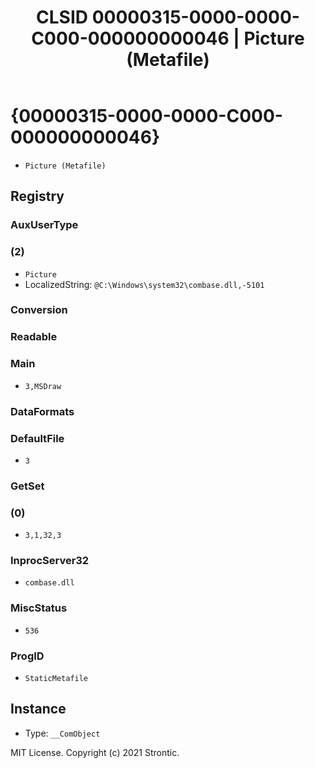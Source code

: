 ﻿---
title: "CLSID 00000315-0000-0000-C000-000000000046 | Picture (Metafile)"
excerpt: What is COM-Object CLSID 00000315-0000-0000-C000-000000000046?
---

# {00000315-0000-0000-C000-000000000046}

* `Picture (Metafile)`

## Registry


### AuxUserType


### (2)

* `Picture`
* LocalizedString: `@C:\Windows\system32\combase.dll,-5101`

### Conversion


### Readable


### Main

* `3,MSDraw`

### DataFormats


### DefaultFile

* `3`

### GetSet


### (0)

* `3,1,32,3`

### InprocServer32

* `combase.dll`

### MiscStatus

* `536`

### ProgID

* `StaticMetafile`

## Instance

* Type: `__ComObject`

MIT License. Copyright (c) 2021 Strontic.


